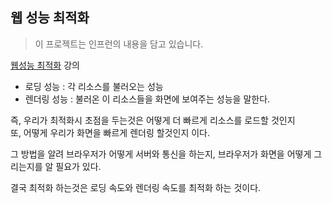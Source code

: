 ## 웹 성능 최적화   
> 이 프로젝트는 인프런의 내용을 담고 있습니다.   

[웹성능 최적화](https://www.inflearn.com/course/%EC%9B%B9-%EC%84%B1%EB%8A%A5-%EC%B5%9C%EC%A0%81%ED%99%94-%EB%A6%AC%EC%95%A1%ED%8A%B8-1/dashboard) 강의


* 로딩 성능 : 각 리소스를 불러오는 성능
* 렌더링 성능 : 불러온 이 리소스들을 화면에 보여주는 성능을 말한다.

즉, 우리가 최적화시 초점을 두는것은 어떻게 더 빠르게 리소스를 로드할 것인지  
또, 어떻게 우리가 화면을 빠르게 렌더링 할것인지 이다.

그 방법을 알려 브라우저가 어떻게 서버와 통신을 하는지, 브라우저가 화면을 어떻게 그리는지를 알 필요가 있다.

결국 최적화 하는것은 로딩 속도와 렌더링 속도를 최적화 하는 것이다.